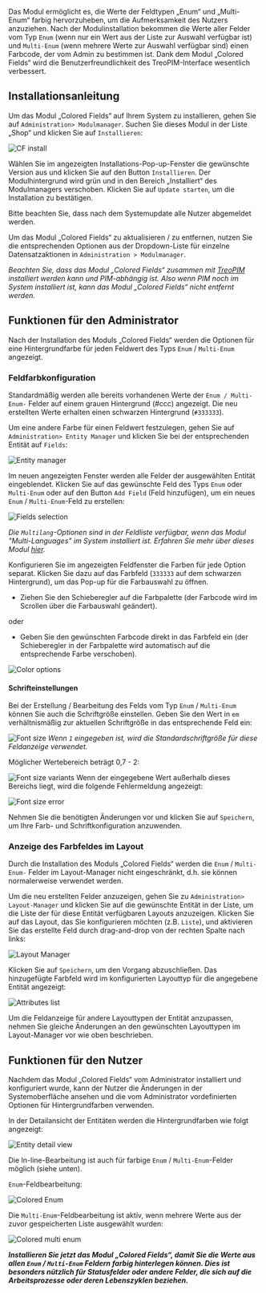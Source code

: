 Das Modul ermöglicht es, die Werte der Feldtypen „Enum“ und „Multi-Enum“ farbig hervorzuheben, um die Aufmerksamkeit des Nutzers anzuziehen. Nach der Modulinstallation bekommen die Werte aller Felder vom Typ `Enum` (wenn nur ein Wert aus der Liste zur Auswahl verfügbar ist) und `Multi-Enum` (wenn mehrere Werte zur Auswahl verfügbar sind) einen Farbcode, der vom Admin zu bestimmen ist.
Dank dem Modul „Colored Fields“ wird die Benutzerfreundlichkeit des TreoPIM-Interface wesentlich verbessert. 

## Installationsanleitung 

Um das Modul „Colored Fields“ auf Ihrem System zu installieren, gehen Sie auf `Administration> Modulmanager`. Suchen Sie dieses Modul in der Liste „Shop“ und klicken Sie auf `Installieren`:

![CF install](_assets/cf-install.jpg)

Wählen Sie im angezeigten Installations-Pop-up-Fenster die gewünschte Version aus und klicken Sie auf den Button `Installieren`. Der Modulhintergrund wird grün und in den Bereich „Installiert“ des Modulmanagers verschoben. Klicken Sie auf `Update starten`, um die Installation zu bestätigen.

Bitte beachten Sie, dass nach dem Systemupdate alle Nutzer abgemeldet werden.

Um das Modul „Colored Fields“ zu aktualisieren / zu entfernen, nutzen Sie die entsprechenden Optionen aus der Dropdown-Liste für einzelne Datensatzaktionen in `Administration > Modulmanager`.

*Beachten Sie, dass das Modul „Colored Fields“ zusammen mit [TreoPIM](https://treopim.com/help/what-is-treopim) installiert werden kann und PIM-abhängig ist. Also wenn PIM noch im System installiert ist, kann das Modul „Colored Fields“ nicht entfernt werden.*

## Funktionen für den Administrator

Nach der Installation des Moduls „Colored Fields“ werden die Optionen für eine Hintergrundfarbe für jeden Feldwert des Typs `Enum` / `Multi-Enum` angezeigt.
### Feldfarbkonfiguration

Standardmäßig werden alle bereits vorhandenen Werte der `Enum / Multi-Enum-` Felder auf einem grauen Hintergrund (#ccc) angezeigt. Die neu erstellten Werte erhalten einen schwarzen Hintergrund (`#333333`).

Um eine andere Farbe für einen Feldwert festzulegen, gehen Sie auf `Administration> Entity Manager` und klicken Sie bei der entsprechenden Entität auf `Fields`:

![Entity manager](_assets/entity-mngr-fields.jpg)

Im neuen angezeigten Fenster werden alle Felder der ausgewählten Entität eingeblendet. Klicken Sie auf das gewünschte Feld des Typs `Enum` oder `Multi-Enum` oder auf den Button `Add Field` (Feld hinzufügen), um ein neues `Enum` / `Multi-Enum`-Feld zu erstellen: 

![Fields selection](_assets/fields-select.jpg)

*Die `Multilang`-Optionen sind in der Feldliste verfügbar, wenn das Modul "Multi-Languages" im System installiert ist. Erfahren Sie mehr über dieses Modul [hier](https://treopim.com/store/multi-languages).*

Konfigurieren Sie im angezeigten Feldfenster die Farben für jede Option separat. Klicken Sie dazu auf das Farbfeld (`333333` auf dem schwarzen Hintergrund), um das Pop-up für die Farbauswahl zu öffnen.

* Ziehen Sie den Schieberegler auf die Farbpalette (der Farbcode wird im Scrollen über die Farbauswahl geändert).

oder

* Geben Sie den gewünschten Farbcode direkt in das Farbfeld ein (der Schieberegler in der Farbpalette wird automatisch auf die entsprechende Farbe verschoben).

![Color options](_assets/color-options.jpg)

#### Schrifteinstellungen

Bei der Erstellung / Bearbeitung des Felds vom Typ `Enum` / `Multi-Enum` können Sie auch die Schriftgröße einstellen. Geben Sie den Wert in `em` verhältnismäßig zur aktuellen Schriftgröße in das entsprechende Feld ein:

![Font size](_assets/font-size.jpg)
*Wenn `1` eingegeben ist, wird die Standardschriftgröße für diese Feldanzeige verwendet.*

Möglicher Wertebereich beträgt 0,7 - 2:

![Font size variants](_assets/font-size-variants.jpg)
Wenn der eingegebene Wert außerhalb dieses Bereichs liegt, wird die folgende Fehlermeldung angezeigt:

![Font size error](_assets/font-size-error.jpg)

Nehmen Sie die benötigten Änderungen vor und klicken Sie auf `Speichern`, um Ihre Farb- und Schriftkonfiguration anzuwenden.

### Anzeige des Farbfeldes im Layout

Durch die Installation des Moduls „Colored Fields“ werden die `Enum` / `Multi-Enum-` Felder im Layout-Manager nicht eingeschränkt, d.h. sie können normalerweise verwendet werden.

Um die neu erstellten Felder anzuzeigen, gehen Sie zu `Administration> Layout-Manager` und klicken Sie auf die gewünschte Entität in der Liste, um die Liste der für diese Entität verfügbaren Layouts anzuzeigen. Klicken Sie auf das Layout, das Sie konfigurieren möchten (z.B. `Liste`), und aktivieren Sie das erstellte Feld durch drag-and-drop von der rechten Spalte nach links:

![Layout Manager](_assets/layout-mngr.jpg)

Klicken Sie auf `Speichern`, um den Vorgang abzuschließen. Das hinzugefügte Farbfeld wird im konfigurierten Layouttyp für die angegebene Entität angezeigt:

![Attributes list](_assets/attributes-list.jpg)

Um die Feldanzeige für andere Layouttypen der Entität anzupassen, nehmen Sie gleiche Änderungen an den gewünschten Layouttypen im Layout-Manager vor wie oben beschrieben.

## Funktionen für den Nutzer

Nachdem das Modul „Colored Fields“ vom Administrator installiert und konfiguriert wurde, kann der Nutzer die Änderungen in der Systemoberfläche ansehen und die vom Administrator vordefinierten Optionen für Hintergrundfarben verwenden.

In der Detailansicht der Entitäten werden die Hintergrundfarben wie folgt angezeigt:

![Entity detail view](_asset/entity-detail-view.jpg)

Die In-line-Bearbeitung ist auch für farbige `Enum` / `Multi-Enum`-Felder möglich (siehe unten).

`Enum`-Feldbearbeitung:

![Colored Enum](_assets/colored-enum.jpg)

Die `Multi-Enum`-Feldbearbeitung ist aktiv, wenn mehrere Werte aus der zuvor gespeicherten Liste ausgewählt wurden:

![Сolored multi enum](_assets/colored-multi-enum.jpg)

***Installieren Sie jetzt das Modul „Colored Fields“, damit Sie die Werte aus allen `Enum` / `Multi-Enum` Feldern farbig hinterlegen können. Dies ist besonders nützlich für Statusfelder oder andere Felder, die sich auf die Arbeitsprozesse oder deren Lebenszyklen beziehen.***